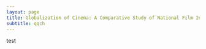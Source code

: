 ```yaml
---
layout: page
title: Globalization of Cinema: A Comparative Study of National Film Industries
subtitle: qqch
---
```

test